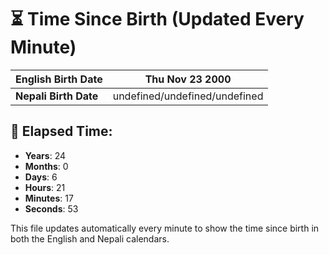 # ⏳ Time Since Birth (Updated Every Minute)

| **English Birth Date** | Thu Nov 23 2000 |
|------------------------|-------------------------------------|
| **Nepali Birth Date**  | undefined/undefined/undefined                  |

## 📅 Elapsed Time:

- **Years**: 24
- **Months**: 0
- **Days**: 6
- **Hours**: 21
- **Minutes**: 17
- **Seconds**: 53

This file updates automatically every minute to show the time since birth in both the English and Nepali calendars.